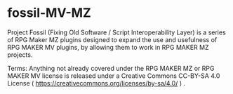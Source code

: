 # fossil-MV-MZ
Project Fossil (Fixing Old Software / Script Interoperability Layer) is a series of RPG Maker MZ plugins designed to expand the use and usefulness of RPG MAKER MV plugins, by allowing them to work in RPG MAKER MZ projects.

Terms: Anything not already covered under the RPG MAKER MZ or RPG MAKER MV license is released under a Creative Commons CC-BY-SA 4.0 License ( https://creativecommons.org/licenses/by-sa/4.0/ ) .  
